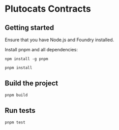# Plutocats Contracts

## Getting started
Ensure that you have Node.js and Foundry installed.

Install pnpm and all dependencies:
```
npm install -g pnpm
```
```
pnpm install
```

## Build the project
```
pnpm build
```

## Run tests
```
pnpm test
```